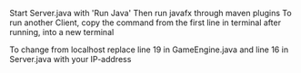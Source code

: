 Start Server.java with 'Run Java'
Then run javafx through maven plugins
To run another Client, copy the command from the first line in terminal after running, into a new terminal

To change from localhost replace line 19 in GameEngine.java and line 16 in Server.java with your IP-address
